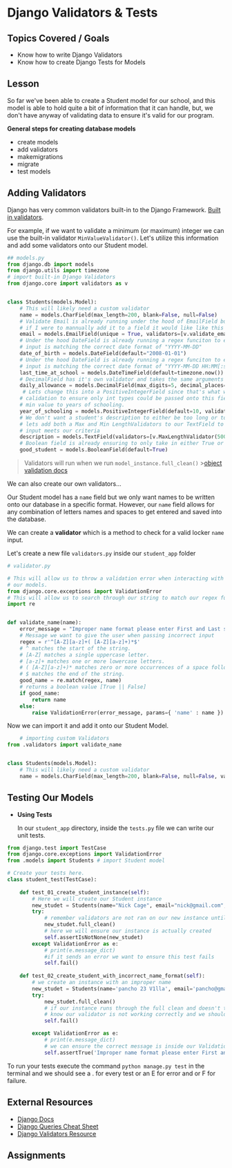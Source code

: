 # Django Validators & Tests

## Topics Covered / Goals

- Know how to write Django Validators
- Know how to create Django Tests for Models

## Lesson

So far we've been able to create a Student model for our school, and this model is able to hold quite a bit of information that it can handle, but, we don't have anyway of validating data to ensure it's valid for our program.

**General steps for creating database models**

- create models
- add validators
- makemigrations
- migrate
- test models

## Adding Validators

Django has very common validators built-in to the Django Framework. [Built in validators](https://docs.djangoproject.com/en/4.1/ref/validators/#built-in-validators).

For example, if we want to validate a minimum (or maximum) integer we can use the built-in validator `MinValueValidator()`. Let's utilize this information and add some validators onto our Student model.

```py
## models.py
from django.db import models
from django.utils import timezone
# import built-in Django Validators
from django.core import validators as v


class Students(models.Model):
    # This will likely need a custom validator
    name = models.CharField(max_length=200, blank=False, null=False)
    # Validate Email is already running under the hood of EmailField but 
    # if I were to mannually add it to a field it would like like this
    email = models.EmailField(unique = True, validators=[v.validate_email])
    # Under the hood DateField is already running a regex funciton to ensure 
	# input is matching the correct date format of "YYYY-MM-DD"
    date_of_birth = models.DateField(default="2008-01-01")
    # Under the hood DateField is already running a regex funciton to ensure 
	# input is matching the correct date format of "YYYY-MM-DD HH:MM[:ss[.uuuuuu]][TZ]"
    last_time_at_school = models.DateTimeField(default=timezone.now())
    # DecimalField has it's own validator and takes the same arguments as the field itself.
    daily_allowance = models.DecimalField(max_digits=5, decimal_places=2, default=00.00, validators=[v.DecimalValidator(5, 2)])
     # Lets change this into a PositiveIntegerField since that's what we want an add an 
    # calidation to ensure only int types could be passed onto this field. Lets also add a max and 
    # min value to years of schooling.
    year_of_schooling = models.PositiveIntegerField(default=10, validators=[v.integer_validator, v.MinValueValidator(1), v.MaxValueValidator(27)])
    # We don't want a student's description to either be too long or too short so
    # lets add both a Max and Min LengthValidators to our TextField to ensure
    # input meets our criteria
    description = models.TextField(validators=[v.MaxLengthValidator(500), v.MinLengthValidator(50)])
    # Boolean field is already ensuring to only take in either True or False
    good_student = models.BooleanField(default=True)
```

> Validators will run when we run `model_instance.full_clean()` >[object validation docs](https://docs.djangoproject.com/en/4.1/ref/models/instances/#validating-objects)

We can also create our own validators...

Our Student model has a `name` field but we only want names to be written onto our database in a specific format. However, our `name` field allows for any combination of letters names and spaces to get entered and saved into the database.

We can create a **validator** which is a method to check for a valid locker `name` input.

Let's create a new file `validators.py` inside our `student_app` folder

```python
# validator.py

# This will allow us to throw a validation error when interacting with 
# our models.
from django.core.exceptions import ValidationError
# This will allow us to search through our string to match our regex function
import re


def validate_name(name):
    error_message = "Improper name format please enter First and Last seperated by a space and with proper capitalization"
    # Message we want to give the user when passing incorrect input
    regex = r'^[A-Z][a-z]+( [A-Z][a-z]+)*$'
    # ^ matches the start of the string.
    # [A-Z] matches a single uppercase letter.
    # [a-z]+ matches one or more lowercase letters.
    # ( [A-Z][a-z]+)* matches zero or more occurrences of a space followed by an uppercase letter and one or more lowercase letters.
    # $ matches the end of the string.
    good_name = re.match(regex, name)
    # returns a boolean value [True || False]
    if good_name:
        return name
    else:
        raise ValidationError(error_message, params={ 'name' : name })
```

Now we can import it and add it onto our Student Model.

```python
	# importing custom Validators
from .validators import validate_name


class Students(models.Model):
    # This will likely need a custom validator
    name = models.CharField(max_length=200, blank=False, null=False, validators=[validate_name])
```


## Testing Our Models

- **Using Tests**

  In our `student_app` directory, inside the `tests.py` file we can write our unit tests.

```python
from django.test import TestCase
from django.core.exceptions import ValidationError
from .models import Students # import Student model

# Create your tests here.
class student_test(TestCase):
    
    def test_01_create_student_instance(self):
        # Here we will create our Student instance
        new_studet = Students(name="Nick Cage", email="nick@gmail.com", year_of_schooling=2, description="Nick Cage is an excellent student that gives his classes everything he can all the time every time.")
        try:
            # remember validators are not ran on our new instance until we run full_clean
            new_studet.full_clean()
            # here we will ensure our instance is actually created
            self.assertIsNotNone(new_studet)
        except ValidationError as e:
            # print(e.message_dict)
            #if it sends an error we want to ensure this test fails
            self.fail()
        
    def test_02_create_student_with_incorrect_name_format(self):
        # we create an instance with an improper name
        new_studet = Students(name='pancho 23 V1lla', email='pancho@gmail.com', description="Panch was an ok student that his best but really struggled.")
        try:
            new_studet.full_clean()
            # if our instance runs through the full clean and doesn't throw an error, than we
            # know our validator is not working correctly and we should fail this test 
            self.fail()

        except ValidationError as e:
            # print(e.message_dict)
            # we can ensure the correct message is inside our ValidationError
            self.assertTrue('Improper name format please enter First and Last seperated by a space and with proper capitalization' in e.message_dict['name'])
```

To run your tests execute the command `python manage.py test` in the terminal and we should see a . for every test or an E for error and or F for failure.


## External Resources

- [Django Docs](https://docs.djangoproject.com/en/2.2/)
- [Django Queries Cheat Sheet](https://github.com/chrisdl/Django-QuerySet-Cheatsheet)
- [Django Validators Resource](https://docs.djangoproject.com/en/2.2/ref/validators/)

## Assignments
